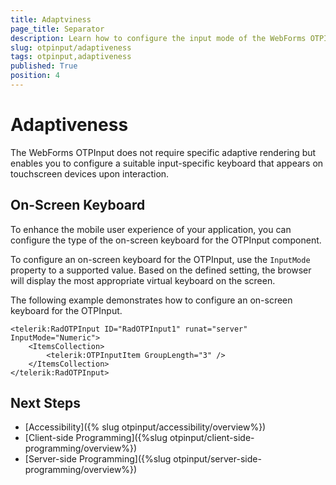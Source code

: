 ```yaml
---
title: Adaptviness
page_title: Separator
description: Learn how to configure the input mode of the WebForms OTPInput component.
slug: otpinput/adaptiveness
tags: otpinput,adaptiveness
published: True
position: 4
---
```


# Adaptiveness

The WebForms OTPInput does not require specific adaptive rendering but enables you to configure a suitable input-specific keyboard that appears on touchscreen devices upon interaction.

## On-Screen Keyboard

To enhance the mobile user experience of your application, you can configure the type of the on-screen keyboard for the OTPInput component.

To configure an on-screen keyboard for the OTPInput, use the `InputMode` property to a supported value. Based on the defined setting, the browser will display the most appropriate virtual keyboard on the screen.

The following example demonstrates how to configure an on-screen keyboard for the OTPInput.

````ASP.NET
<telerik:RadOTPInput ID="RadOTPInput1" runat="server" InputMode="Numeric">
    <ItemsCollection>
        <telerik:OTPInputItem GroupLength="3" />
    </ItemsCollection>
</telerik:RadOTPInput>
````

## Next Steps

- [Accessibility]({% slug otpinput/accessibility/overview%}) 
- [Client-side Programming]({%slug otpinput/client-side-programming/overview%})
- [Server-side Programming]({%slug otpinput/server-side-programming/overview%})
